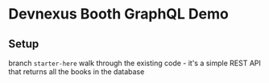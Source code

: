 # Devnexus Booth GraphQL Demo

## Setup

branch `starter-here`
walk through the existing code - it's a simple REST API that returns all the books in the database